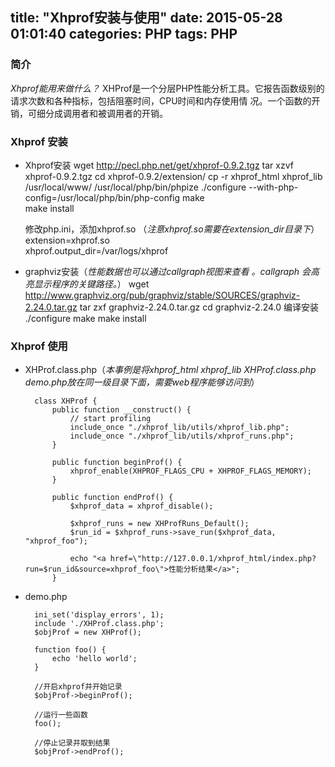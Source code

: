 title: "Xhprof安装与使用"
date: 2015-05-28 01:01:40
categories: PHP
tags: PHP
---


### 简介
 *Xhprof能用来做什么？*
    XHProf是一个分层PHP性能分析工具。它报告函数级别的请求次数和各种指标，包括阻塞时间，CPU时间和内存使用情 况。一个函数的开销，可细分成调用者和被调用者的开销。
   
### Xhprof 安装
* Xhprof安装
       wget http://pecl.php.net/get/xhprof-0.9.2.tgz 
       tar xzvf xhprof-0.9.2.tgz 
       cd xhprof-0.9.2/extension/ 
       cp -r xhprof_html xhprof_lib /usr/local/www/ 
       /usr/local/php/bin/phpize 
       ./configure --with-php-config=/usr/local/php/bin/php-config 
       make  
       make install 
	
	修改php.ini，添加xhprof.so （*注意xhprof.so需要在extension_dir目录下*）
        extension=xhprof.so   
        xhprof.output_dir=/var/logs/xhprof 

* graphviz安装（*性能数据也可以通过callgraph视图来查看 。callgraph 会高亮显示程序的关键路径。*）
        wget http://www.graphviz.org/pub/graphviz/stable/SOURCES/graphviz-2.24.0.tar.gz
        tar zxf graphviz-2.24.0.tar.gz
        cd graphviz-2.24.0
        编译安装
        ./configure
        make
        make install
        
### Xhprof 使用
* XHProf.class.php（*本事例是将xhprof_html xhprof_lib XHProf.class.php demo.php放在同一级目录下面，需要web程序能够访问到*）
		
		class XHProf {
	        public function __construct() {
	            // start profiling
	            include_once "./xhprof_lib/utils/xhprof_lib.php";
	            include_once "./xhprof_lib/utils/xhprof_runs.php";
	        }
	    
	        public function beginProf() {
	            xhprof_enable(XHPROF_FLAGS_CPU + XHPROF_FLAGS_MEMORY);
	        }
	    
	        public function endProf() {
	            $xhprof_data = xhprof_disable();
	    
	            $xhprof_runs = new XHProfRuns_Default();
	            $run_id = $xhprof_runs->save_run($xhprof_data, "xhprof_foo");
	    
	            echo "<a href=\"http://127.0.0.1/xhprof_html/index.php?run=$run_id&source=xhprof_foo\">性能分析结果</a>";
	        }
    
    
* demo.php
    
	    ini_set('display_errors', 1);
	    include './XHProf.class.php';
	    $objProf = new XHProf();
	    
	    function foo() {
	        echo 'hello world';
	    }
	    
	    //开启xhprof并开始记录
	    $objProf->beginProf();
	    
	    //运行一些函数
	    foo();
	    
	    //停止记录并取到结果
	    $objProf->endProf();